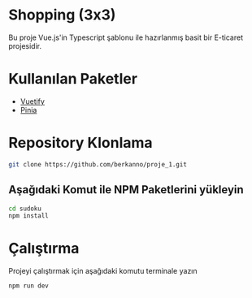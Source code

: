 # Shopping (3x3)

Bu proje Vue.js'in Typescript şablonu ile hazırlanmış basit bir E-ticaret projesidir.

# Kullanılan Paketler

- [Vuetify](https://vuetifyjs.com/en/)
- [Pinia](https://pinia.vuejs.org/)

# Repository Klonlama

```bash
git clone https://github.com/berkanno/proje_1.git
```

## Aşağıdaki Komut ile NPM Paketlerini yükleyin

```bash
cd sudoku
npm install
```

# Çalıştırma

Projeyi çalıştırmak için aşağıdaki komutu terminale yazın

```bash
npm run dev
```

